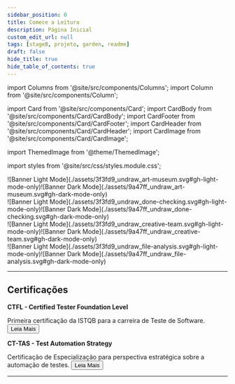 ```yaml
---
sidebar_position: 0
title: Comece a Leitura
description: Página Inicial
custom_edit_url: null
tags: [stageB, projeto, garden, readme]
draft: false
hide_title: true
hide_table_of_contents: true
---
```


import Columns from '@site/src/components/Columns';
import Column from '@site/src/components/Column';

import Card from '@site/src/components/Card';
import CardBody from '@site/src/components/Card/CardBody';
import CardFooter from '@site/src/components/Card/CardFooter';
import CardHeader from '@site/src/components/Card/CardHeader';
import CardImage from '@site/src/components/Card/CardImage';

import ThemedImage from '@theme/ThemedImage';

import styles from '@site/src/css/styles.module.css';

<!--<h1 style={{textAlign: 'center'}}> Garden </h1>-->

<div className={styles.mobileOnly}>
	<div class="img-center">
		![Banner Light Mode](./assets/3f3fd9_undraw_art-museum.svg#gh-light-mode-only)![Banner Dark Mode](./assets/9a47ff_undraw_art-museum.svg#gh-dark-mode-only)
	</div>
</div>
<div className={styles.desktopOnly}>
	<div class="container">
		<div class="row">
			<div class="col col--4">
				![Banner Light Mode](./assets/3f3fd9_undraw_done-checking.svg#gh-light-mode-only)![Banner Dark Mode](./assets/9a47ff_undraw_done-checking.svg#gh-dark-mode-only)
			</div>
			<div class="col col--4">
				![Banner Light Mode](./assets/3f3fd9_undraw_creative-team.svg#gh-light-mode-only)![Banner Dark Mode](./assets/9a47ff_undraw_creative-team.svg#gh-dark-mode-only)
			</div>
			<div class="col col--4">
				![Banner Light Mode](./assets/3f3fd9_undraw_file-analysis.svg#gh-light-mode-only)![Banner Dark Mode](./assets/9a47ff_undraw_file-analysis.svg#gh-dark-mode-only)
			</div>
		</div>
	</div>
</div>

---

## Certificações

<Columns>
	<Column className='padding--md'>
		<Card shadow='md'>
			<div className={styles.desktopOnly}>
				<CardImage cardImageUrl=''/>
			</div>
			<CardHeader textAlign='center'>
				<p><b>CTFL - Certified Tester Foundation Level</b></p>
			</CardHeader>
			<CardBody weight='light'>
				Primeira certificação da ISTQB para a carreira de Teste de Software.
			</CardBody>
			<CardFooter>
				<a href='/garden/docs/istqb/ctfl'>
					<button className='button button--secondary button--block'>Leia Mais</button>
				</a>
			</CardFooter>
		</Card>
	</Column>
	<Column className='padding--md'>
		<Card shadow='md'>
			<div className={styles.desktopOnly}>
				<CardImage cardImageUrl=''/>
			</div>
			<CardHeader textAlign='center'>
				<p><b>CT-TAS - Test Automation Strategy</b></p>
			</CardHeader>
			<CardBody weight='light'>
				Certificação de Especialização para perspectiva estratégica sobre a automação de testes.
			</CardBody>
			<CardFooter>
				<a href='/garden/docs/istqb/cttas'>
					<button className='button button--secondary button--block'>Leia Mais</button>
				</a>
			</CardFooter>
		</Card>
	</Column>
	<Column className='padding--md'>
	</Column>
</Columns>

---